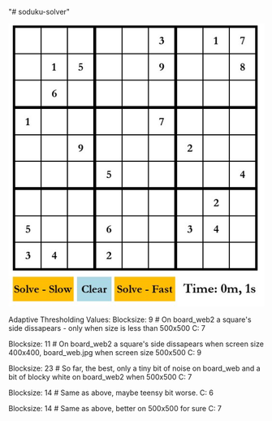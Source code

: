 "# soduku-solver" 


![Sudoku GUI](images/gui-img.jpg)



Adaptive Thresholding Values:
Blocksize: 9                 # On board_web2 a square's side dissapears - only when size is less than 500x500
C: 7
	
Blocksize: 11                # On board_web2 a square's side dissapears when screen size 400x400, board_web.jpg when screen size 500x500
C: 9                         

Blocksize: 23                # So far, the best, only a tiny bit of noise on board_web and a bit of blocky white on board_web2 when 500x500
C: 7

Blocksize: 14               # Same as above, maybe teensy bit worse.
C: 6

Blocksize: 14               # Same as above, better on 500x500 for sure
C: 7

